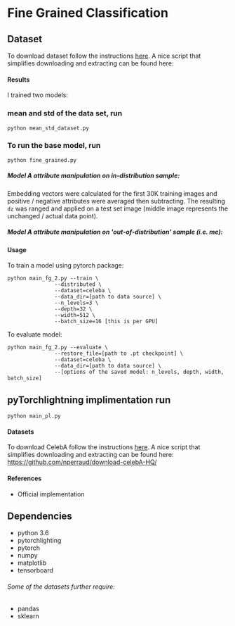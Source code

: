 # Fine Grained Classification


## Dataset
To download dataset follow the instructions [here](). A nice script that simplifies downloading and extracting can be found here: 

#### Results
I trained two models:

### mean and std of the data set, run
```
python mean_std_dataset.py

```
### To run the base model, run

```
python fine_grained.py
```


##### Model A attribute manipulation on in-distribution sample:

Embedding vectors were calculated for the first 30K training images and positive / negative attributes were averaged then subtracting. The resulting `dz` was ranged and applied on a test set image (middle image represents the unchanged / actual data point).



##### Model A attribute manipulation on 'out-of-distribution' sample (i.e. me):


#### Usage

To train a model using pytorch package:
```
python main_fg_2.py --train \
               --distributed \
               --dataset=celeba \
               --data_dir=[path to data source] \
               --n_levels=3 \
               --depth=32 \
               --width=512 \
               --batch_size=16 [this is per GPU]
```

To evaluate model:
```
python main_fg_2.py --evaluate \
               --restore_file=[path to .pt checkpoint] \
               --dataset=celeba \
               --data_dir=[path to data source] \
               --[options of the saved model: n_levels, depth, width, batch_size]
```


## pyTorchlightning implimentation run

```
python main_pl.py 
```


#### Datasets

To download CelebA follow the instructions [here](http://mmlab.ie.cuhk.edu.hk/projects/CelebA.html). A nice script that simplifies downloading and extracting can be found here: https://github.com/nperraud/download-celebA-HQ/


#### References
* Official implementation 




## Dependencies
* python 3.6
* pytorchlighting
* pytorch 
* numpy
* matplotlib
* tensorboard

###### Some of the datasets further require:
* pandas
* sklearn
